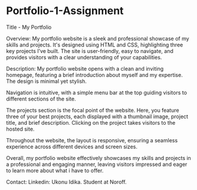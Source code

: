 # Portfolio-1-Assignment

Title - My Portfolio 

Overview:
My portfolio website is a sleek and professional showcase of my skills and projects. It's designed using HTML and CSS, highlighting three key projects I’ve built. The site is user-friendly, easy to navigate, and provides visitors with a clear understanding of your capabilities.

Description:
My portfolio website opens with a clean and inviting homepage, featuring a brief introduction about myself and my expertise. The design is minimal yet stylish.

Navigation is intuitive, with a simple menu bar at the top guiding visitors to different sections of the site.

The projects section is the focal point of the website. Here, you feature three of your best projects, each displayed with a thumbnail image, project title, and brief description. Clicking on the project takes visitors to the hosted site.

Throughout the website, the layout is responsive, ensuring a seamless experience across different devices and screen sizes.

Overall, my portfolio website effectively showcases my skills and projects in a professional and engaging manner, leaving visitors impressed and eager to learn more about what i have to offer.

Contact:
Linkedin:
Ukonu Idika.
Student at Noroff.